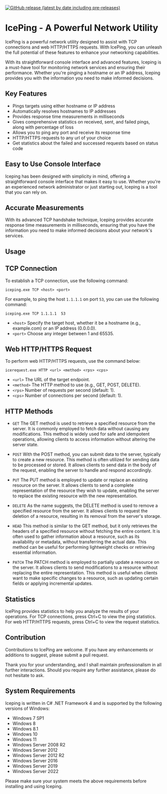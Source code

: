 [![GitHub release (latest by date including pre-releases)](https://img.shields.io/github/v/release/alexandrosntonas/Iceping?include_prereleases)](https://github.com/alexandrosntonas/Iceping/releases/latest)

# IcePing - A Powerful Network Utility

IcePing is a powerful network utility designed to assist with TCP connections and web HTTP/HTTPS requests. With IcePing, you can unleash the full potential of these features to enhance your networking capabilities.

With its straightforward console interface and advanced features, Iceping is a must-have tool for monitoring network services and ensuring their performance. Whether you're pinging a hostname or an IP address, Iceping provides you with the information you need to make informed decisions.

## Key Features
- Pings targets using either hostname or IP address
- Automatically resolves hostnames to IP addresses
- Provides response time measurements in milliseconds
- Gives comprehensive statistics on received, sent, and failed pings, along with percentage of loss
- Allows you to ping any port and receive its response time
- HTTP/HTTPS requests to any url of your choice
- Get statistics about the failed and successed requests based on status code

## Easy to Use Console Interface
Iceping has been designed with simplicity in mind, offering a straightforward console interface that makes it easy to use. Whether you're an experienced network administrator or just starting out, Iceping is a tool that you can rely on.

## Accurate Measurements
With its advanced TCP handshake technique, Iceping provides accurate response time measurements in milliseconds, ensuring that you have the information you need to make informed decisions about your network's services.

## Usage
## TCP Connection
To establish a TCP connection, use the following command:

```
iceping.exe TCP <host> <port>
```

For example, to ping the host `1.1.1.1` on port `53`, you can use the following command:

```
iceping.exe TCP 1.1.1.1  53
```

- ``<host>`` Specify the target host, whether it be a hostname (e.g., example.com) or an IP address (0.0.0.0).
- ``<port>`` Choose any integer between 1 and 65535.

## Web HTTP/HTTPS Request
To perform web HTTP/HTTPS requests, use the command below:
```
icerequest.exe HTTP <url> <method> <rps> <cps>
```
- ``<url>`` The URL of the target endpoint.
- ``<method>`` The HTTP method to use (e.g., GET, POST, DELETE).
- ``<rps>`` Number of requests per second (default: 1).
- ``<cps>`` Number of connections per second (default: 1).

## HTTP Methods
- ``GET`` The GET method is used to retrieve a specified resource from the server. It is commonly employed to fetch data without causing any modifications. This method is widely used for safe and idempotent operations, allowing clients to access information without altering the server state.

- ``POST`` With the POST method, you can submit data to the server, typically to create a new resource. This method is often utilized for sending data to be processed or stored. It allows clients to send data in the body of the request, enabling the server to handle and respond accordingly.

- ``PUT`` The PUT method is employed to update or replace an existing resource on the server. It allows clients to send a complete representation of the resource they wish to update, enabling the server to replace the existing resource with the new representation.

- ``DELETE`` As the name suggests, the DELETE method is used to remove a specified resource from the server. It allows clients to request the deletion of a resource, resulting in its removal from the server's storage.

- ``HEAD`` This method is similar to the GET method, but it only retrieves the headers of a specified resource without fetching the entire content. It is often used to gather information about a resource, such as its availability or metadata, without transferring the actual data. This method can be useful for performing lightweight checks or retrieving essential information.

- ``PATCH`` The PATCH method is employed to partially update a resource on the server. It allows clients to send modifications to a resource without replacing the entire representation. This method is useful when clients want to make specific changes to a resource, such as updating certain fields or applying incremental updates.

## Statistics
IcePing provides statistics to help you analyze the results of your operations. For TCP connections, press Ctrl+C to view the ping statistics. For web HTTP/HTTPS requests, press Ctrl+C to view the request statistics.

## Contribution
Contributions to IcePing are welcome. If you have any enhancements or additions to suggest, please submit a pull request.

Thank you for your understanding, and I shall maintain professionalism in all further interactions. Should you require any further assistance, please do not hesitate to ask.

## System Requirements
Iceping is written in C# .NET Framework 4 and is supported by the following versions of Windows:

- Windows 7 SP1
- Windows 8
- Windows 8.1
- Windows 10
- Windows 11
- Windows Server 2008 R2
- Windows Server 2012
- Windows Server 2012 R2
- Windows Server 2016
- Windows Server 2019
- Windows Server 2022

Please make sure your system meets the above requirements before installing and using Iceping.
